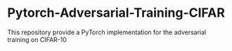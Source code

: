 # Pytorch-Adversarial-Training-CIFAR
This repository provide a PyTorch implementation for the adversarial training on CIFAR-10
